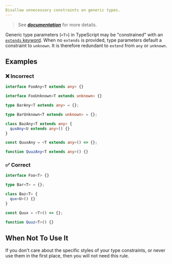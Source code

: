 ```yaml
---
Disallow unnecessary constraints on generic types.
---
```


> See [***documentation***](https://developer.huawei.com/consumer/{{region}}/doc/harmonyos-guides-{{apiVersion}}/ide_no-unnecessary-type-constraint-{{apiVersion}}) for more details.

Generic type parameters (`<T>`) in TypeScript may be "constrained" with an [`extends` keyword](https://www.typescriptlang.org/docs/handbook/generics.html#generic-constraints).
When no `extends` is provided, type parameters default a constraint to `unknown`.
It is therefore redundant to `extend` from `any` or `unknown`.

## Examples

<!--tabs-->

### ❌ Incorrect

```ts
interface FooAny<T extends any> {}

interface FooUnknown<T extends unknown> {}

type BarAny<T extends any> = {};

type BarUnknown<T extends unknown> = {};

class BazAny<T extends any> {
  quxAny<U extends any>() {}
}

const QuuxAny = <T extends any>() => {};

function QuuzAny<T extends any>() {}
```

### ✅ Correct

```ts
interface Foo<T> {}

type Bar<T> = {};

class Baz<T> {
  qux<U>() {}
}

const Quux = <T>() => {};

function Quuz<T>() {}
```

## When Not To Use It

If you don't care about the specific styles of your type constraints, or never use them in the first place, then you will not need this rule.

